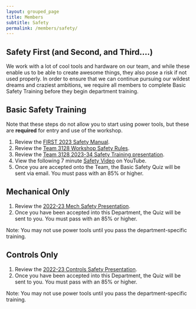 ```yaml
---
layout: grouped_page
title: Members
subtitle: Safety
permalink: /members/safety/
---
```


## Safety First (and Second, and Third....)

We work with a lot of cool tools and hardware on our team, and while these enable us to be able to create awesome things, they also pose a risk if not used properly. In order to ensure that we can continue pursuing our wildest dreams and craziest ambitions, we require all members to complete Basic Safety Training before they begin department training.

## Basic Safety Training
Note that these steps do not allow you to start using power tools, but these are **required** for entry and use of the workshop. 
<!--Returning members must complete training **by September 7th, 2020** and new members must complete training **by October 9th, 2020**.
-->
1. Review the [FIRST 2023 Safety Manual](https://www.firstinspires.org/resource-library/frc/safety-manual).
2. Review the [Team 3128 Workshop Safety Rules](https://docs.google.com/document/d/1OETIbE3H2pl3XiQmwatcApIBYWyvtz2Ng7I3Kdj2Lgk/edit?usp=sharing).
3. Review the [Team 3128 2023-34 Safety Training presentation](https://docs.google.com/presentation/d/1FPNibEUSNgVr65cDTyK6fi85iU86pwW9NjYYtSViqZ0/edit?usp=sharing).
4. View the following 7 minute [Safety Video](https://www.youtube.com/watch?v=fivMiePNjCc) on YouTube.
5. Once you are accepted onto the Team, the Basic Safety Quiz will be sent via email. You must pass with an 85% or higher.

<!-- 5. Take the [Team 3128 Safety Quiz](https://forms.gle/YeU6LYZDWd2xato26). To complete Safety Training, you must pass this quiz with a **score of 85% or higher**. As aforementioned on the [members page](/members/index/), the safety quiz also requests the submission for the Parent and Consent Waiver and Code of Conduct Form. If you retake the safety quiz, you do not need to submit your consent forms again; please only submit your consent forms the first time you take the quiz.

## So you want to use power tools?
<!--If you have completed all the steps above but are interested in joining Mechanical (or Construction) or Controls (electrical and software), you will need to view the following presentations and complete their corresponding quizzes.

Our Mechanical and Controls departments have reached capacity for the 2020-2021 season, but their respective safety presentations and quizzes can be found below.--->

<!--Their respective safety quizzes for the 2020-2021 season are not yet available.-->

<!--
If you still need to complete the Mechanical or Controls safety quizzes, contact [Chris Low](mailto:chris@team3128.org).
-->

<!--
If you have completed all of the steps above but are interested in joining the Mechanical or Controls departments, you will need to view the following presentations and complete their corresponding quizzes. Currently the quizzes are not available to take, but they will be coming soon!
-->

## **Mechanical Only**
<!--View the 2019-2020 Team 3128 Mech & Construction Safety presentation [here](https://docs.google.com/presentation/d/1YvJPzw82Gi9E48YD2QIbKN_-VQ8OFdi9ijYC6f_wuPY/edit#slide=id.g4266068401_3_70).
-->

<!--Reviewing the presentation *does not* mean you may use power tools.-->

1. Review the [2022-23 Mech Safety Presentation](https://docs.google.com/presentation/d/1LD7KGQlM_jQgYxM1m6rBW2ffe-rqncuY-fBBiA-7x1Q/edit?usp=sharing).
2. Once you have been accepted into this Department, the Quiz will be sent to you. You must pass with an 85% or higher.

<!--
2. Take the [2020-2021 Mech & Construction Safety Quiz](https://docs.google.com/forms/d/e/1FAIpQLSdm3aHeG4bZCh1VQz_QbNNkCNJM33MY54-lmgB9BB38LAVUNw/viewform?usp=sf_link). You must pass with a score of 85% or higher. You may take the quiz as many times as you want.
-->

Note: You may not use power tools until you pass the department-specific training.

## **Controls Only**
<!--View the 2019-2020 Team 3128 Controls/Electrical Safety presentation [here](https://docs.google.com/presentation/d/1phLBXfwegA6CF1v4O8o42MFOhwMspqC9bcXLJtz_uXo/edit?usp=sharing).-->

<!--Reviewing the presentation *does not* mean you may use power tools.-->

1. Review the [2022-23 Controls Safety Presentation](https://docs.google.com/presentation/d/1js4nZPt5gLCxAPoYVgVssadaVWZPXcdCA4qDKvoQjqA/edit?usp=sharing).
2. Once you have been accepted into this Department, the Quiz will be sent to you. You must pass with an 85% or higher.

<!--
2. Take the [2020-2021 Controls/Electrical Safety Quiz](https://docs.google.com/forms/d/e/1FAIpQLSc0EAn3R4hAIk7pDDqhEyblIVTdGAN2mDU3GYnahu60igYmAQ/viewform?usp=sf_link). You must pass with a score of 85% or higher. You may take the quiz as many times as you want. 
-->
Note: You may not use power tools until you pass the department-specific training.
